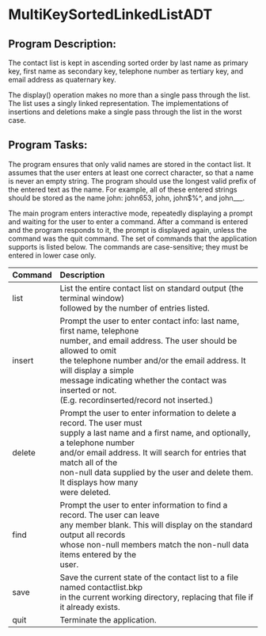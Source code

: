 # MultiKeySortedLinkedListADT

## Program Description:

The contact list is kept in ascending sorted order by last name as primary key, first name as secondary
key, telephone number as tertiary key, and email address as quaternary key. 


The display() operation makes no more than a single pass through the list. The list uses a singly linked 
representation. The implementations of insertions and deletions make a single pass through the list
in the worst case.


## Program Tasks:

The program ensures that only valid names are stored in the contact list. It assumes that the user 
enters at least one correct character, so that a name is never an empty string. The program should 
use the longest valid prefix of the entered text as the name. For
example, all of these entered strings should be stored as the name john: john653, john, john$%^, and
john___.


The main program enters interactive mode, repeatedly displaying a prompt and waiting for the user 
to enter a command. After a command is entered and the program responds to it, the prompt is 
displayed again, unless the command was the quit command. The set of commands that the application
 supports is listed below. The commands are case-sensitive; they must be entered in lower case only.


| Command      | Description    |
| :----------- |:-------------|
| list     | List the entire contact list on standard output (the terminal window) <br/> followed by the number of entries listed. | 
| insert   | Prompt the user to enter contact info: last name, first name, telephone <br/> number, and email address. The user should be allowed to omit  <br/> the telephone number and/or the email address. It will display a simple  <br/>  message indicating whether the contact was inserted or not.  <br/> (E.g. recordinserted/record not inserted.)     | 
| delete | Prompt the user to enter information to delete a record. The user must <br/> supply a last name and a first name, and optionally, a telephone number <br/> and/or email address. It will search for entries that match all of the <br/> non-null data supplied by the user and delete them. It displays how many <br/> were deleted.      | 
| find | Prompt the user to enter information to find a record. The user can leave <br/> any member blank. This will display on the standard output all records <br/> whose non-null members match the non-null data items entered by the <br/> user.     | 
| save | Save the current state of the contact list to a file named contactlist.bkp <br/> in the current working directory, replacing that file if it already exists.     | 
| quit | Terminate the application.     | 




